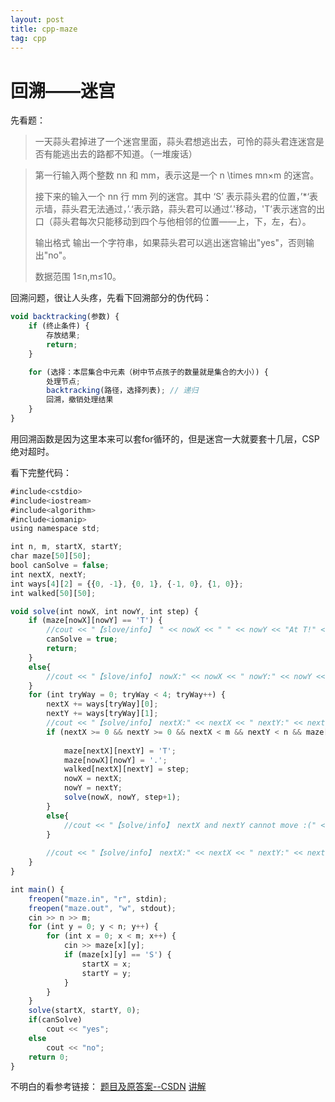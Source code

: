 ```yaml
---
layout: post
title: cpp-maze
tag: cpp
---
```


# 回溯——迷宫
先看题：

> 一天蒜头君掉进了一个迷宫里面，蒜头君想逃出去，可怜的蒜头君连迷宫是否有能逃出去的路都不知道。（一堆废话）

> 第一行输入两个整数 nn 和 mm，表示这是一个 n \times mn×m 的迷宫。
>
>接下来的输入一个 nn 行 mm 列的迷宫。其中 ‘S’
表示蒜头君的位置，’*‘表示墙，蒜头君无法通过，’.‘表示路，蒜头君可以通过’.'移动，'T’表示迷宫的出口（蒜头君每次只能移动到四个与他相邻的位置——上，下，左，右）。
>
>输出格式 输出一个字符串，如果蒜头君可以逃出迷宫输出"yes"，否则输出"no"。
>
>数据范围
1≤n,m≤10。

回溯问题，很让人头疼，先看下回溯部分的伪代码：

``` javascript
void backtracking(参数) {
    if (终止条件) {
        存放结果;
        return;
    }

    for (选择：本层集合中元素（树中节点孩子的数量就是集合的大小）) {
        处理节点;
        backtracking(路径，选择列表); // 递归
        回溯，撤销处理结果
    }
}
```

用回溯函数是因为这里本来可以套for循环的，但是迷宫一大就要套十几层，CSP绝对超时。

看下完整代码：

``` javascript
#include<cstdio>
#include<iostream>
#include<algorithm>
#include<iomanip>
using namespace std;

int n, m, startX, startY;
char maze[50][50];
bool canSolve = false;
int nextX, nextY;
int ways[4][2] = {{0, -1}, {0, 1}, {-1, 0}, {1, 0}};  
int walked[50][50];

void solve(int nowX, int nowY, int step) {
	if (maze[nowX][nowY] == 'T') {
		//cout << "【slove/info】 " << nowX << " " << nowY << "At T!" << endl;
		canSolve = true;
		return;
	}
	else{
		//cout << "【slove/info】 nowX:" << nowX << " nowY:" << nowY << endl;
	}
	for (int tryWay = 0; tryWay < 4; tryWay++) {
		nextX += ways[tryWay][0];
		nextY += ways[tryWay][1];
		//cout << "【solve/info】 nextX:" << nextX << " nextY:" << nextY << endl;
		if (nextX >= 0 && nextY >= 0 && nextX < m && nextY < n && maze[nextX][nextY] != '*' && walked[nextX][nextY] == 0) {
			
			maze[nextX][nextY] = 'T';
			maze[nowX][nowY] = '.';
			walked[nextX][nextY] = step;
			nowX = nextX;
			nowY = nextY;
			solve(nowX, nowY, step+1);
		}
		else{
			//cout << "【solve/info】 nextX and nextY cannot move :(" << endl;
		}
		
		//cout << "【solve/info】 nextX:" << nextX << " nextY:" << nextY << "(in bottom of for)" << endl;
	}
}

int main() {
	freopen("maze.in", "r", stdin);
	freopen("maze.out", "w", stdout);
	cin >> n >> m;
	for (int y = 0; y < n; y++) {
		for (int x = 0; x < m; x++) {
			cin >> maze[x][y];
			if (maze[x][y] == 'S') {
				startX = x;
				startY = y;
			}
		}
	}
	solve(startX, startY, 0);
	if(canSolve)
		cout << "yes";
	else
		cout << "no";
	return 0;
}
```

不明白的看参考链接：
[题目及原答案--CSDN](https://blog.csdn.net/A793488316/article/details/104176651?ops_request_misc=%257B%2522request%255Fid%2522%253A%2522163352566916780261936342%2522%252C%2522scm%2522%253A%252220140713.130102334.pc%255Fall.%2522%257D&request_id=163352566916780261936342&biz_id=0&utm_medium=distribute.pc_search_result.none-task-blog-2~all~first_rank_ecpm_v1~rank_v31_ecpm-12-104176651.pc_search_result_control_group&utm_term=%E7%AC%AC%E4%B8%80%E8%A1%8C%E8%BE%93%E5%85%A5%E4%B8%A4%E4%B8%AA%E6%95%B4%E6%95%B0+n+%E5%92%8C+m%EF%BC%8C%E8%A1%A8%E7%A4%BA%E8%BF%99%E6%98%AF%E4%B8%80%E4%B8%AAn%C3%97m+%E7%9A%84%E8%BF%B7%E5%AE%AB%E3%80%82+%E6%8E%A5%E4%B8%8B%E6%9D%A5%E7%9A%84%E8%BE%93%E5%85%A5%E4%B8%80%E4%B8%AA+n+%E8%A1%8C+m+%E5%88%97%E7%9A%84%E8%BF%B7%E5%AE%AB%E3%80%82%E5%85%B6%E4%B8%AD+%27S%27+%E8%A1%A8%E7%A4%BA%E5%B0%8F%E9%A3%9E%E7%9A%84%E4%BD%8D%E7%BD%AE%EF%BC%8C%27*%27%E8%A1%A8%E7%A4%BA%E5%A2%99%EF%BC%8C%E5%B0%8F%E9%A3%9E%E6%97%A0%E6%B3%95%E9%80%9A%E8%BF%87%EF%BC%8C%27.%27%E8%A1%A8%E7%A4%BA%E8%B7%AF%EF%BC%8C%E5%B0%8F%E9%A3%9E%E5%8F%AF%E4%BB%A5%E9%80%9A%E8%BF%87%27.%27%E7%A7%BB%E5%8A%A8%EF%BC%8C%27T%27%E8%A1%A8%E7%A4%BA%E8%BF%B7%E5%AE%AB%E7%9A%84%E5%87%BA%E5%8F%A3%EF%BC%88%E5%B0%8F%E9%A3%9E%E6%AF%8F%E6%AC%A1%E5%8F%AA%E8%83%BD%E7%A7%BB%E5%8A%A8%E5%88%B0%E5%9B%9B%E4%B8%AA%E4%B8%8E%E4%BB%96%E7%9B%B8%E9%82%BB%E7%9A%84%E4%BD%8D%E7%BD%AE%E2%80%94%E2%80%94%E4%B8%8A%EF%BC%8C%E4%B8%8B%EF%BC%8C%E5%B7%A6%EF%BC%8C%E5%8F%B3%EF%BC%89%E3%80%82&spm=1018.2226.3001.4187)
[讲解](https://programmercarl.com/%E5%9B%9E%E6%BA%AF%E7%AE%97%E6%B3%95%E7%90%86%E8%AE%BA%E5%9F%BA%E7%A1%80.html#%E5%85%B6%E4%BB%96%E8%AF%AD%E8%A8%80%E7%89%88%E6%9C%AC)
